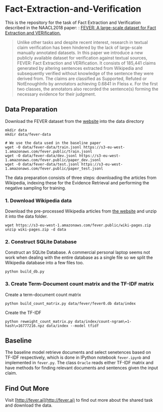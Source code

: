 # Fact-Extraction-and-Verification

This is the repository for the task of Fact Extraction and Verification described in the NAACL2018 paper: : [FEVER: A large-scale dataset for Fact Extraction and VERification.]()

>Unlike other tasks and despite recent interest, research in textual claim verification has been hindered by the lack of large-scale manually annotated datasets. In this paper we introduce a new publicly available dataset for verification against textual sources, FEVER: Fact Extraction and VERification. It consists of 185,441 claims generated by altering sentences extracted from Wikipedia and subsequently verified without knowledge of the sentence they were derived from. The claims are classified as Supported, Refuted or NotEnoughInfo by annotators achieving 0.6841 in Fleiss κ. For the first two classes, the annotators also recorded the sentence(s) forming the necessary evidence for their judgment. 

## Data Preparation

Download the FEVER dataset from the [website](http://fever.ai/data.html) into the data directory

    mkdir data
    mkdir data/fever-data
    
    # We use the data used in the baseline paper
    wget -O data/fever-data/train.jsonl https://s3-eu-west-1.amazonaws.com/fever.public/train.jsonl
    wget -O data/fever-data/dev.jsonl https://s3-eu-west-1.amazonaws.com/fever.public/paper_dev.jsonl
    wget -O data/fever-data/test.jsonl https://s3-eu-west-1.amazonaws.com/fever.public/paper_test.jsonl
    
The data preparation consists of three steps: downloading the articles from Wikipedia, indexing these for the Evidence Retrieval and performing the negative sampling for training.  

### 1. Download Wikipedia data
Download the pre-processed Wikipedia articles from [the website](https://sheffieldnlp.github.io/fever/data.html) and unzip it into the data folder.
    
    wget https://s3-eu-west-1.amazonaws.com/fever.public/wiki-pages.zip
    unzip wiki-pages.zip -d data
 
### 2. Construct SQLite Database
Construct an SQLite Database. A commercial personal laptop seems not work when dealing with the entire database as a single file so we split the Wikipedia database into a few files too. 
    
    python build_db.py

### 3. Create Term-Document count matrix and the TF-IDF matrix
Create a term-document count matrix 

    python build_count_matrix.py data/fever/fever0.db data/index
    
Create the TF-IDF 

    python reweight_count_matrix.py data/index/count-ngram\=1-hash\=16777216.npz data/index --model tfidf
 

## Baseline

 The baseline model retrieve documents and select senetences based on TF-IDF respectively, which is done in IPython notebook `fever.ipynb` and implemented in `fever.py`. The class `Oracle` reads either TF-IDF matrix and have methods for finding relevant documents and sentences given the input claim.
  
## Find Out More

 Visit [http://fever.ai](http://fever.ai) to find out more about the shared task and download the data.
